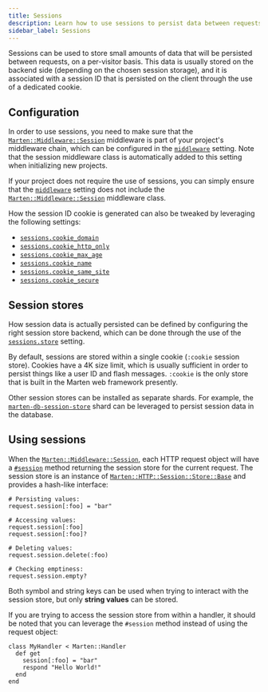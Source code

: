 ```yaml
---
title: Sessions
description: Learn how to use sessions to persist data between requests.
sidebar_label: Sessions
---
```


Sessions can be used to store small amounts of data that will be persisted between requests, on a per-visitor basis. This data is usually stored on the backend side (depending on the chosen session storage), and it is associated with a session ID that is persisted on the client through the use of a dedicated cookie.

## Configuration

In order to use sessions, you need to make sure that the [`Marten::Middleware::Session`](pathname:///api/dev/Marten/Middleware/Session.html) middleware is part of your project's middleware chain, which can be configured in the [`middleware`](../development/reference/settings#middleware) setting. Note that the session middleware class is automatically added to this setting when initializing new projects.

If your project does not require the use of sessions, you can simply ensure that the [`middleware`](../development/reference/settings#middleware) setting does not include the [`Marten::Middleware::Session`](pathname:///api/dev/Marten/Middleware/Session.html) middleware class.

How the session ID cookie is generated can also be tweaked by leveraging the following settings:

* [`sessions.cookie_domain`](../development/reference/settings#cookie_domain-1)
* [`sessions.cookie_http_only`](../development/reference/settings#cookie_http_only-1)
* [`sessions.cookie_max_age`](../development/reference/settings#cookie_max_age-1)
* [`sessions.cookie_name`](../development/reference/settings#cookie_name-1)
* [`sessions.cookie_same_site`](../development/reference/settings#cookie_same_site-1)
* [`sessions.cookie_secure`](../development/reference/settings#cookie_secure-1)

## Session stores

How session data is actually persisted can be defined by configuring the right session store backend, which can be done through the use of the [`sessions.store`](../development/reference/settings#store) setting.

By default, sessions are stored within a single cookie (`:cookie` session store). Cookies have a 4K size limit, which is usually sufficient in order to persist things like a user ID and flash messages. `:cookie` is the only store that is built in the Marten web framework presently.

Other session stores can be installed as separate shards. For example, the [`marten-db-session-store`](https://github.com/martenframework/marten-db-session-store) shard can be leveraged to persist session data in the database.

## Using sessions

When the [`Marten::Middleware::Session`](pathname:///api/dev/Marten/Middleware/Session.html), each HTTP request object will have a [`#session`](pathname:///api/dev//Marten/HTTP/Request.html#session-instance-method) method returning the session store for the current request. The session store is an instance of [`Marten::HTTP::Session::Store::Base`](pathname:///api/dev/Marten/HTTP/Session/Store/Base.html) and provides a hash-like interface:

```crystal
# Persisting values:
request.session[:foo] = "bar"

# Accessing values:
request.session[:foo]
request.session[:foo]?

# Deleting values:
request.session.delete(:foo)

# Checking emptiness:
request.session.empty?
```

Both symbol and string keys can be used when trying to interact with the session store, but only **string values** can be stored.

If you are trying to access the session store from within a handler, it should be noted that you can leverage the `#session` method instead of using the request object:

```crystal
class MyHandler < Marten::Handler
  def get
    session[:foo] = "bar"
    respond "Hello World!"
  end
end
```
